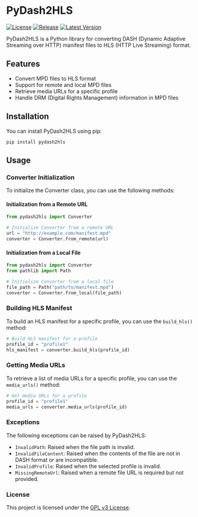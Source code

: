 # PyDash2HLS

[![License](https://img.shields.io/github/license/hyugogirubato/pydash2hls)](https://github.com/hyugogirubato/pydash2hls/blob/master/LICENSE)
[![Release](https://img.shields.io/github/release-date/hyugogirubato/pydash2hls)](https://github.com/hyugogirubato/pydash2hls/releases)
[![Latest Version](https://img.shields.io/pypi/v/pydash2hls)](https://pypi.org/project/pydash2hls/)

PyDash2HLS is a Python library for converting DASH (Dynamic Adaptive Streaming over HTTP) manifest files to HLS (HTTP
Live Streaming) format.

## Features

- Convert MPD files to HLS format
- Support for remote and local MPD files
- Retrieve media URLs for a specific profile
- Handle DRM (Digital Rights Management) information in MPD files

## Installation

You can install PyDash2HLS using pip:

````shell
pip install pydash2hls
````

## Usage

### Converter Initialization

To initialize the Converter class, you can use the following methods:

#### Initialization from a Remote URL

````python
from pydash2hls import Converter

# Initialize Converter from a remote URL
url = "http://example.com/manifest.mpd"
converter = Converter.from_remote(url)
````

#### Initialization from a Local File

````python
from pydash2hls import Converter
from pathlib import Path

# Initialize Converter from a local file
file_path = Path("path/to/manifest.mpd")
converter = Converter.from_local(file_path)
````

### Building HLS Manifest

To build an HLS manifest for a specific profile, you can use the `build_hls()` method:

````python
# Build HLS manifest for a profile
profile_id = "profile1"
hls_manifest = converter.build_hls(profile_id)
````

### Getting Media URLs

To retrieve a list of media URLs for a specific profile, you can use the `media_urls()` method:

````python
# Get media URLs for a profile
profile_id = "profile1"
media_urls = converter.media_urls(profile_id)
````

### Exceptions

The following exceptions can be raised by PyDash2HLS:

- `InvalidPath`: Raised when the file path is invalid.
- `InvalidFileContent`: Raised when the contents of the file are not in DASH format or are incompatible.
- `InvalidProfile`: Raised when the selected profile is invalid.
- `MissingRemoteUrl`: Raised when a remote file URL is required but not provided.

### License

This project is licensed under the [GPL v3 License](https://github.com/hyugogirubato/pydash2hls/blob/master/LICENSE).

